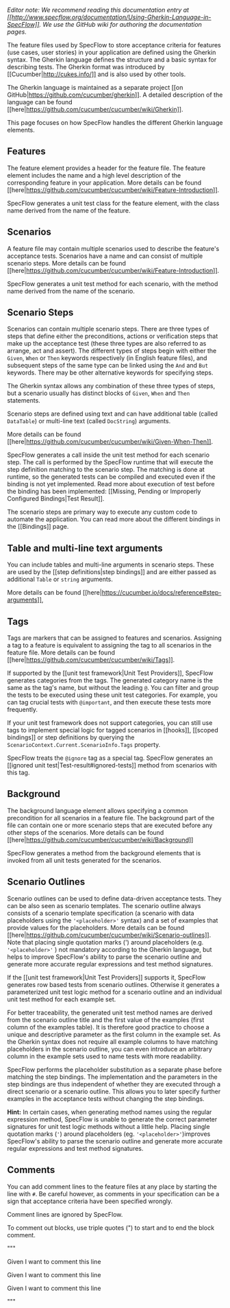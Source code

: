 _Editor note: We recommend reading this documentation entry at [[http://www.specflow.org/documentation/Using-Gherkin-Language-in-SpecFlow]]. We use the GitHub wiki for authoring the documentation pages._

The feature files used by SpecFlow to store acceptance criteria for features (use cases, user stories) in your application are defined using the Gherkin syntax. The Gherkin language defines the structure and a basic syntax for describing tests. The Gherkin format was introduced by [[Cucumber|http://cukes.info/]] and is also used by other tools. 

The Gherkin language is maintained as a separate project [[on GitHub|https://github.com/cucumber/gherkin]]. A detailed description of the language can be found [[here|https://github.com/cucumber/cucumber/wiki/Gherkin]].

This page focuses on how SpecFlow handles the different Gherkin language elements. 

## Features
The feature element provides a header for the feature file. The feature element includes the name and a high level description of the corresponding feature in your application. More details can be found [[here|https://github.com/cucumber/cucumber/wiki/Feature-Introduction]].

SpecFlow generates a unit test class for the feature element, with the class name derived from the name of the feature.

## Scenarios
A feature file may contain multiple scenarios used to describe the feature's acceptance tests. Scenarios have a name and can consist of multiple scenario steps. More details can be found [[here|https://github.com/cucumber/cucumber/wiki/Feature-Introduction]].

SpecFlow generates a unit test method for each scenario, with the method name derived from the name of the scenario.

## Scenario Steps
Scenarios can contain multiple scenario steps. There are three types of steps that define either the preconditions, actions or verification steps that make up the acceptance test (these three types are also referred to as arrange, act and assert). The different types of steps begin with either the `Given`, `When` or `Then` keywords respectively (in English feature files), and subsequent steps of the same type can be linked using the `And` and `But` keywords. There may be other alternative keywords for specifying steps.

The Gherkin syntax allows any combination of these three types of steps, but a scenario usually has distinct blocks of `Given`, `When` and `Then` statements.

Scenario steps are defined using text and can have additional table (called `DataTable`) or multi-line text (called `DocString`) arguments.

More details can be found [[here|https://github.com/cucumber/cucumber/wiki/Given-When-Then]].

SpecFlow generates a call inside the unit test method for each scenario step. The call is performed by the SpecFlow runtime that will execute the step definition matching to the scenario step. The matching is done at runtime, so the generated tests can be compiled and executed even if the binding is not yet implemented. Read more about execution of test before the binding has been implemented: [[Missing, Pending or Improperly Configured Bindings|Test Result]].

The scenario steps are primary way to execute any custom code to automate the application. You can read more about the different bindings in the [[Bindings]] page.

## Table and multi-line text arguments
You can include tables and multi-line arguments in scenario steps. These are used by the [[step definitions|step bindings]] and are either passed as additional `Table` or `string` arguments.

More details can be found [[here|https://cucumber.io/docs/reference#step-arguments]],

## Tags
Tags are markers that can be assigned to features and scenarios. Assigning a tag to a feature is equivalent to assigning the tag to all scenarios in the feature file. More details can be found [[here|https://github.com/cucumber/cucumber/wiki/Tags]].

If supported by the [[unit test framework|Unit Test Providers]], SpecFlow generates categories from the tags. The generated category name is the same as the tag's name, but without the leading `@`. You can filter and group the tests to be executed using these unit test categories. For example, you can tag crucial tests with `@important`, and then execute these tests more frequently.

If your unit test framework does not support categories, you can still use tags to implement special logic for tagged scenarios in [[hooks]], [[scoped bindings]] or step definitions by querying the `ScenarioContext.Current.ScenarioInfo.Tags` property.

SpecFlow treats the `@ignore` tag as a special tag. SpecFlow generates an [[ignored unit test|Test-result#ignored-tests]] method from scenarios with this tag.

## Background
The background language element allows specifying a common precondition for all scenarios in a feature file. The background part of the file can contain one or more scenario steps that are executed before any other steps of the scenarios. More details can be found [[here|https://github.com/cucumber/cucumber/wiki/Background]]

SpecFlow generates a method from the background elements that is invoked from all unit tests generated for the scenarios.

## Scenario Outlines
Scenario outlines can be used to define data-driven acceptance tests. They can be also seen as scenario templates. The scenario outline always consists of a scenario template specification (a scenario with data placeholders using the `'<placeholder>'` syntax) and a set of examples that provide values for the placeholders. More details can be found [[here|https://github.com/cucumber/cucumber/wiki/Scenario-outlines]]. Note that placing single quotation marks (') around placeholders (e.g. `'<placeholder>'` ) not mandatory according to the Gherkin language, but helps to improve SpecFlow's ability to parse the scenario outline and generate more accurate regular expressions and test method signatures.

If the [[unit test framework|Unit Test Providers]] supports it, SpecFlow generates row based tests from scenario outlines. Otherwise it generates a parameterized unit test logic method for a scenario outline and an individual unit test method for each example set. 

For better traceability, the generated unit test method names are derived from the scenario outline title and the first value of the examples (first column of the examples table). It is therefore good practice to choose a unique and descriptive parameter as the first column in the example set. As the Gherkin syntax does not require all example columns to have matching placeholders in the scenario outline, you can even introduce an arbitrary column in the example sets used to name tests with more readability. 

SpecFlow performs the placeholder substitution as a separate phase before matching the step bindings. The implementation and the parameters in the step bindings are thus independent of whether they are executed through a direct scenario or a scenario outline. This allows you to later specify further examples in the acceptance tests without changing the step bindings.

**Hint:** In certain cases, when generating method names using the regular expression method, SpecFlow is unable to generate the correct parameter signatures for unit test logic methods without a little help. Placing single quotation marks (`'`) around placeholders (eg. `'<placeholder>'`)improves SpecFlow's ability to parse the scenario outline and generate more accurate regular expressions and test method signatures.

## Comments
You can add comment lines to the feature files at any place by starting the line with `#`. Be careful however, as comments in your specification can be a sign that acceptance criteria have been specified wrongly. 

Comment lines are ignored by SpecFlow.

To comment out blocks, use triple quotes (") to start and to end the block comment.

"""

Given I want to comment this line

Given I want to comment this line

Given I want to comment this line

"""